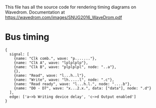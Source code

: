 This file has all the source code for rendering timing diagrams on Wavedrom. Documentation at https://wavedrom.com/images/SNUG2016_WaveDrom.pdf

# Bus timing

```
{
  signal: [
    {name: "Clk comb.", wave: "p......."},
    {name: "Clk A", wave: "lplplplp"},
    {name: "Clk B", wave: "plplplpl", node: "..a"},
    {},
    {name: "Read", wave: "l...h..l"},
    {name: "Write", wave: "lh.....l", node: ".c"},
    {name: "Read ready", wave: "l...h.l.", node: "....b"},
    {name: "D0 - D7", wave: "x...2.x.", data: ["data"], node: ".d"}
  ],
  edge: ['a~>b Writing device delay', 'c~>d Output enabled']
}
```